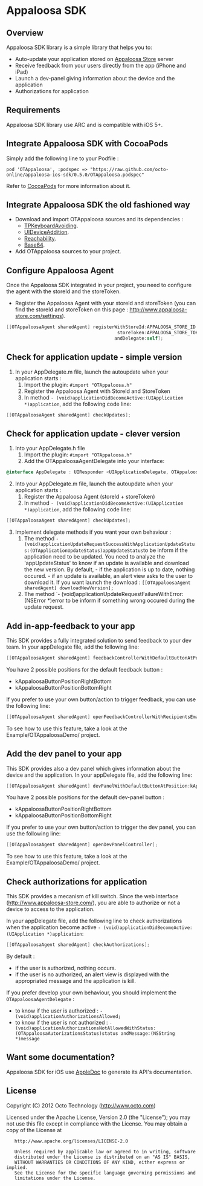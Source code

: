 Appaloosa SDK
=============

Overview
--------

Appaloosa SDK library is a simple library that helps you to:
 
* Auto-update your application stored on [Appaloosa Store](http://www.appaloosa-store.com/) server
* Receive feedback from your users directly from the app (iPhone and iPad)
* Launch a dev-panel giving information about the device and the application
* Authorizations for application

Requirements
------------

Appaloosa SDK library use ARC and is compatible with iOS 5+.


Integrate Appaloosa SDK with CocoaPods
----------------------------------------

Simply add the following line to your Podfile :
       
`pod 'OTAppaloosa', :podspec => "https://raw.github.com/octo-online/appaloosa-ios-sdk/0.5.0/OTAppaloosa.podspec"`

Refer to [CocoaPods](https://github.com/CocoaPods/CocoaPods) for more information about it.

Integrate Appaloosa SDK the old fashioned way
-----------------------------------------------

- Download and import OTAppaloosa sources and its dependencies : 
    - [TPKeyboardAvoiding](https://github.com/michaeltyson/TPKeyboardAvoiding).
    - [UIDeviceAddition](https://github.com/gekitz/UIDevice-with-UniqueIdentifier-for-iOS-5/tree/master/UIDeviceAddition).
    - [Reachability](https://github.com/tonymillion/Reachability).
    - [Base64](https://github.com/ekscrypto/Base64).
- Add OTAppaloosa sources to your project.


Configure Appaloosa Agent
--------------------------

Once the Appaloosa SDK integrated in your project, you need to configure the agent with the storeId and the storeToken.

- Register the Appaloosa Agent with your storeId and storeToken (you can find the storeId and storeToken on this page : http://www.appaloosa-store.com/settings).

```objective-c
[[OTAppaloosaAgent sharedAgent] registerWithStoreId:APPALOOSA_STORE_ID
                                         storeToken:APPALOOSA_STORE_TOKEN
                                        andDelegate:self];
```

Check for application update - simple version
----------------------------------------------

1. In your AppDelegate.m file, launch the autoupdate when your application starts :
    1. Import the plugin: `#import "OTAppaloosa.h"`
    2. Register the Appaloosa Agent with StoreId and StoreToken
    3. In method `- (void)applicationDidBecomeActive:(UIApplication *)application`, add the following code line:

```objective-c
[[OTAppaloosaAgent sharedAgent] checkUpdates];
```
    
Check for application update - clever version
----------------------------------------------

1. Into your AppDelegate.h file
    1. Import the plugin: `#import "OTAppaloosa.h"`
    2. Add the OTAppaloosaAgentDelegate into your interface:

```objective-c
@interface AppDelegate : UIResponder <UIApplicationDelegate, OTAppaloosaAgentDelegate>
```
            
2. Into your AppDelegate.m file, launch the autoupdate when your application starts :
    1. Register the Appaloosa Agent (storeId + storeToken)
    2. In method `- (void)applicationDidBecomeActive:(UIApplication *)application`, add the following code line:

```objective-c
[[OTAppaloosaAgent sharedAgent] checkUpdates];
```
        
3. Implement delegate methods if you want your own behaviour :
    1. The method `- (void)applicationUpdateRequestSuccessWithApplicationUpdateStatus:(OTApplicationUpdateStatus)appUpdateStatus`to be inform if the application need to be updated. You need to analyze the 'appUpdateStatus' to know if an update is available and download the new version.
        By default, 
            - if the application is up to date, nothing occured.
            - if an update is available, an alert view asks to the user to download it.
        If you want launch the download : `[[OTAppaloosaAgent sharedAgent] downloadNewVersion];`
    2. The method `- (void)applicationUpdateRequestFailureWithError:(NSError *)error to be inform if something wrong occured during the update request.


Add in-app-feedback to your app
---------------------------------

This SDK provides a fully integrated solution to send feedback to your dev team. In your appDelegate file, add the following line: 

```objective-c
[[OTAppaloosaAgent sharedAgent] feedbackControllerWithDefaultButtonAtPosition:kAppaloosaButtonPositionRightBottom forRecipientsEmailArray:@[@"e.mail@address.com"]];
```
	
You have 2 possible positions for the default feedback button :
* kAppaloosaButtonPositionRightBottom
* kAppaloosaButtonPositionBottomRight


If you prefer to use your own button/action to trigger feedback, you can use the following line: 

```objective-c
[[OTAppaloosaAgent sharedAgent] openFeedbackControllerWithRecipientsEmailArray:@[@"e.mail@address.com"]];
```

To see how to use this feature, take a look at the Example/OTAppaloosaDemo/ project.

Add the dev panel to your app
---------------------------------

This SDK provides also a dev panel which gives information about the device and the application. In your appDelegate file, add the following line:

```objective-c
[[OTAppaloosaAgent sharedAgent] devPanelWithDefaultButtonAtPosition:kAppaloosaButtonPositionRightBottom];
```

You have 2 possible positions for the default dev-panel button :
* kAppaloosaButtonPositionRightBottom
* kAppaloosaButtonPositionBottomRight


If you prefer to use your own button/action to trigger the dev panel, you can use the following line:

```objective-c
[[OTAppaloosaAgent sharedAgent] openDevPanelController];
```

To see how to use this feature, take a look at the Example/OTAppaloosaDemo/ project.

Check authorizations for application
-------------------------------------

This SDK provides a mecanism of kill switch. Since the web interface (http://www.appaloosa-store.com/), you are able to authorize or not a device to access to the application.

In your appDelegate file, add the following line to check authorizations when the application become active `- (void)applicationDidBecomeActive:(UIApplication *)application`:

```objective-c
[[OTAppaloosaAgent sharedAgent] checkAuthorizations];
```
    
By default :
- if the user is authorized, nothing occurs.
- if the user is no authorized, an alert view is displayed with the appropriated message and the application is kill.

If you prefer develop your own behaviour, you should implement the `OTAppaloosaAgentDelegate` :
- to know if the user is authorized : `- (void)applicationAuthorizationsAllowed;`
- to know if the user is not authorized : `- (void)applicationAuthorizationsNotAllowedWithStatus:(OTAppaloosaAutorizationsStatus)status andMessage:(NSString *)message`

Want some documentation?
------------------------

Appaloosa SDK for iOS use [AppleDoc](https://github.com/tomaz/appledoc) to generate its API's documentation.

License
-------

  Copyright (C) 2012 Octo Technology (http://www.octo.com)
  
  Licensed under the Apache License, Version 2.0 (the "License");
  you may not use this file except in compliance with the License.
  You may obtain a copy of the License at
  
       http://www.apache.org/licenses/LICENSE-2.0
       
       Unless required by applicable law or agreed to in writing, software
       distributed under the License is distributed on an "AS IS" BASIS,
       WITHOUT WARRANTIES OR CONDITIONS OF ANY KIND, either express or implied.
       See the License for the specific language governing permissions and
       limitations under the License.
